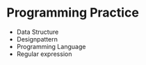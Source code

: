 # Programming Practice

* Data Structure
* Designpattern
* Programming Language
* Regular expression
